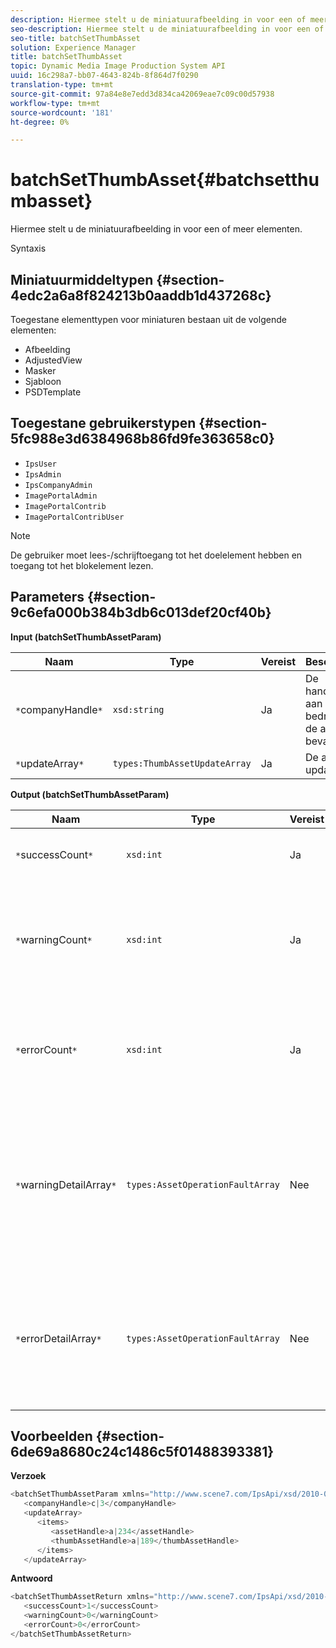 ```yaml
---
description: Hiermee stelt u de miniatuurafbeelding in voor een of meer elementen.
seo-description: Hiermee stelt u de miniatuurafbeelding in voor een of meer elementen.
seo-title: batchSetThumbAsset
solution: Experience Manager
title: batchSetThumbAsset
topic: Dynamic Media Image Production System API
uuid: 16c298a7-bb07-4643-824b-8f864d7f0290
translation-type: tm+mt
source-git-commit: 97a84e8e7edd3d834ca42069eae7c09c00d57938
workflow-type: tm+mt
source-wordcount: '181'
ht-degree: 0%

---
```



# batchSetThumbAsset{#batchsetthumbasset}

Hiermee stelt u de miniatuurafbeelding in voor een of meer elementen.

Syntaxis

## Miniatuurmiddeltypen {#section-4edc2a6a8f824213b0aaddb1d437268c}

Toegestane elementtypen voor miniaturen bestaan uit de volgende elementen:

* Afbeelding
* AdjustedView
* Masker
* Sjabloon
* PSDTemplate

## Toegestane gebruikerstypen {#section-5fc988e3d6384968b86fd9fe363658c0}

* `IpsUser`
* `IpsAdmin`
* `IpsCompanyAdmin`
* `ImagePortalAdmin`
* `ImagePortalContrib`
* `ImagePortalContribUser`

>[!NOTE]
>
>De gebruiker moet lees-/schrijftoegang tot het doelelement hebben en toegang tot het blokelement lezen.

## Parameters {#section-9c6efa000b384b3db6c013def20cf40b}

**Input (batchSetThumbAssetParam)**

| Naam | Type | Vereist | Beschrijving |
|---|---|---|---|
| `*`companyHandle`*` | `xsd:string` | Ja | De handgreep aan het bedrijf dat de activa bevat. |
| `*`updateArray`*` | `types:ThumbAssetUpdateArray` | Ja | De array met updates. |

**Output (batchSetThumbAssetParam)**

| Naam | Type | Vereist | Beschrijving |
|---|---|---|---|
| `*`successCount`*` | `xsd:int` | Ja | Het aantal correct ingestelde miniaturen. |
| `*`warningCount`*` | `xsd:int` | Ja | Het aantal waarschuwingen dat wordt gegenereerd wanneer de bewerking heeft geprobeerd de miniaturen in te stellen. |
| `*`errorCount`*` | `xsd:int` | Ja | Het aantal fouten dat wordt gegenereerd toen de bewerking probeerde de miniaturen in te stellen. |
| `*`warningDetailArray`*` | `types:AssetOperationFaultArray` | Nee | De array met details die zijn gekoppeld aan de elementen die waarschuwingen hebben gegenereerd toen de bewerking probeerde de updates toe te passen. |
| `*`errorDetailArray`*` | `types:AssetOperationFaultArray` | Nee | De array met details die zijn gekoppeld aan de elementen die fouten genereerden toen de bewerking probeerde de updates toe te passen. |

## Voorbeelden {#section-6de69a8680c24c1486c5f01488393381}

**Verzoek**

```java
<batchSetThumbAssetParam xmlns="http://www.scene7.com/IpsApi/xsd/2010-01-31">
   <companyHandle>c|3</companyHandle>
   <updateArray>
      <items>
         <assetHandle>a|234</assetHandle>
         <thumbAssetHandle>a|189</thumbAssetHandle>
      </items>
   </updateArray>
```

**Antwoord**

```java
<batchSetThumbAssetReturn xmlns="http://www.scene7.com/IpsApi/xsd/2010-01-31">
   <successCount>1</successCount>
   <warningCount>0</warningCount>
   <errorCount>0</errorCount>
</batchSetThumbAssetReturn>
```

